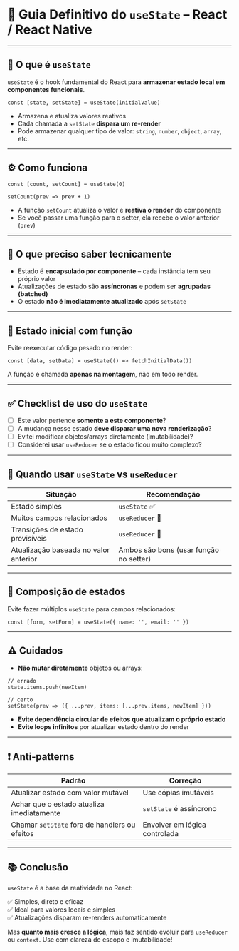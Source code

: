 # 🔧 Guia Definitivo do `useState` – React / React Native

---

## 📌 O que é `useState`

`useState` é o hook fundamental do React para **armazenar estado local em componentes funcionais**.

```tsx
const [state, setState] = useState(initialValue)
```

- Armazena e atualiza valores reativos
- Cada chamada a `setState` **dispara um re-render**
- Pode armazenar qualquer tipo de valor: `string`, `number`, `object`, `array`, etc.

---

## ⚙️ Como funciona

```tsx
const [count, setCount] = useState(0)

setCount(prev => prev + 1)
```

- A função `setCount` atualiza o valor e **reativa o render** do componente
- Se você passar uma função para o setter, ela recebe o valor anterior (`prev`)

---

## 🧠 O que preciso saber tecnicamente

- Estado é **encapsulado por componente** – cada instância tem seu próprio valor
- Atualizações de estado são **assíncronas** e podem ser **agrupadas (batched)**
- O estado **não é imediatamente atualizado** após `setState`

---

## 📌 Estado inicial com função

Evite reexecutar código pesado no render:

```tsx
const [data, setData] = useState(() => fetchInitialData())
```

A função é chamada **apenas na montagem**, não em todo render.

---

## ✅ Checklist de uso do `useState`

- [ ] Este valor pertence **somente a este componente**?
- [ ] A mudança nesse estado **deve disparar uma nova renderização**?
- [ ] Evitei modificar objetos/arrays diretamente (imutabilidade)?
- [ ] Considerei usar `useReducer` se o estado ficou muito complexo?

---

## 🔁 Quando usar `useState` vs `useReducer`

| Situação                         | Recomendação       |
|----------------------------------|---------------------|
| Estado simples                   | `useState` ✅        |
| Muitos campos relacionados       | `useReducer` 🔁     |
| Transições de estado previsíveis | `useReducer` 🔁     |
| Atualização baseada no valor anterior | Ambos são bons (usar função no setter) |

---

## 🧱 Composição de estados

Evite fazer múltiplos `useState` para campos relacionados:

```tsx
const [form, setForm] = useState({ name: '', email: '' })
```

---

## ⚠️ Cuidados

- **Não mutar diretamente** objetos ou arrays:

```tsx
// errado
state.items.push(newItem)

// certo
setState(prev => ({ ...prev, items: [...prev.items, newItem] }))
```

- **Evite dependência circular de efeitos que atualizam o próprio estado**
- **Evite loops infinitos** por atualizar estado dentro do render

---

## ❗ Anti-patterns

| Padrão                                     | Correção                                  |
|--------------------------------------------|--------------------------------------------|
| Atualizar estado com valor mutável         | Use cópias imutáveis                       |
| Achar que o estado atualiza imediatamente  | `setState` é assíncrono                    |
| Chamar `setState` fora de handlers ou efeitos | Envolver em lógica controlada            |

---

## 📚 Conclusão

`useState` é a base da reatividade no React:

✅ Simples, direto e eficaz  
✅ Ideal para valores locais e simples  
✅ Atualizações disparam re-renders automaticamente

Mas **quanto mais cresce a lógica**, mais faz sentido evoluir para `useReducer` ou `context`. Use com clareza de escopo e imutabilidade!

